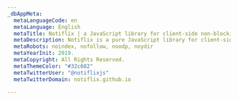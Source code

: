 ```yaml
---
_dbAppMeta:
  metaLanguageCode: en
  metaLanguage: English
  metaTitle: Notiflix | a JavaScript library for client-side non-blocking notifications.
  metaDescription: Notiflix is a pure JavaScript library for client-side non-blocking notifications, popup boxes, loading indicators, and more to that makes your web projects much better.
  metaRobots: noindex, nofollow, noodp, noydir
  metaYearInit: 2019.
  metaCopyright: All Rights Reserved.
  metaThemeColor: "#32c682"
  metaTwitterUser: "@notiflixjs"
  metaTwitterDomain: notiflix.github.io

---
```

